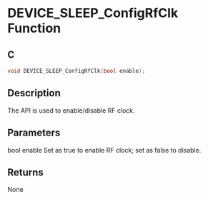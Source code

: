 # DEVICE_SLEEP_ConfigRfClk Function

## C

```c
void DEVICE_SLEEP_ConfigRfClk(bool enable);
```

## Description

 The API is used to enable/disable RF clock.

## Parameters

 bool enable Set as true to enable RF clock; set as false to disable.  

## Returns

 None 

